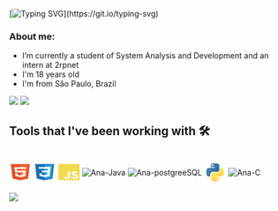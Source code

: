 
[![Typing SVG](https://readme-typing-svg.herokuapp.com/?color=15232B&size=30&center=true&vCenter=true&width=1000&lines=👩‍💻+Hi,+welcome+to+my+profile,it+is+good+to+have+you+here!)](https://git.io/typing-svg)


### About me:
- I’m currently a student of System Analysis and Development and an intern at 2rpnet
- I'm 18 years old
- I'm from São Paulo, Brazil <br>

<div> 
   <a href="https://www.linkedin.com/in/anajulia-mm" target="_blank"><img src="https://img.shields.io/badge/-LinkedIn-%230077B5?style=for-the-badge&logo=linkedin&logoColor=white" target="_blank"></a> 
  <a href = "mailto:ana.martins_2004@outlook.com"><img src="https://img.shields.io/badge/Microsoft_Outlook-0078D4?style=for-the-badge&logo=microsoft-outlook&logoColor=white" target="_blank"></a>
</div>


## Tools that I've been working with 🛠️
<div style="display: inline_block"><br>
  <img align="center" alt="Ana-HTML" height="30" width="40" src="https://raw.githubusercontent.com/devicons/devicon/master/icons/html5/html5-original.svg">
  <img align="center" alt="Ana-CSS" height="30" width="40" src="https://raw.githubusercontent.com/devicons/devicon/master/icons/css3/css3-original.svg">
  <img align="center" alt="Ana-Js" height="30" width="40" src="https://raw.githubusercontent.com/devicons/devicon/master/icons/javascript/javascript-plain.svg">
  <img align="center" alt="Ana-Java" height="40" width="40" src="https://cdn.jsdelivr.net/gh/devicons/devicon/icons/java/java-original-wordmark.svg"/>
  <img align="center" alt="Ana-postgreeSQL" height="40" width="40"src="https://cdn.jsdelivr.net/gh/devicons/devicon/icons/postgresql/postgresql-original-wordmark.svg" />
  <img align="center" alt="Ana-Python" height="40" width="40" src="https://raw.githubusercontent.com/devicons/devicon/master/icons/python/python-original.svg">
  <img align="center" alt="Ana-C" height="40" width="40"  src="https://cdn.jsdelivr.net/gh/devicons/devicon/icons/c/c-plain.svg" />
</div>
<br>
<div>
  <a href="https://github.com/AnaJuliaMM/">
  <img height="180rem" src="https://github-readme-stats.vercel.app/api/top-langs/?username=AnaJuliaMM&theme=blue-green">
</div>






  

